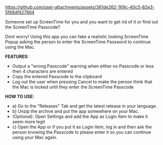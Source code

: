 

https://github.com/user-attachments/assets/381de262-169c-40c5-82e3-5f68df427664

Someone set up ScreenTime for you and you want to get rid of it or find out the ScreenTime Passcode?

Dont worry! Using this app you can fake a realistic looking ScreenTime Popup asking the person to enter the ScreenTime Password to continue using the Mac.

**FEATURES:**

- Output a "wrong Passcode" warning when either no Passcode or less then 4 characters are entered
- Copy the entered Passcode to the clipboard
- Log out the user when pressing Cancel to make the person think that the Mac is locked until they enter the ScreenTime Passcode

**HOW TO USE:**
- a) Go to the "Releases" Tab and get the latest release in your language.
- b) Unzip the archive and put the app somewhere on your Mac.
- (Optional): Open Settings and add the App as Login Item to make it seem more legit
- c) Open the App or if you put it as Login Item, log in and then ask the person knowing the Passcode to please enter it so you can continue using your Mac again.
